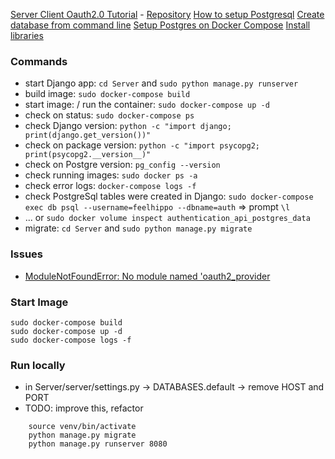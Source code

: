 [Server Client Oauth2.0 Tutorial](https://raphaelyancey.fr/en/2018/05/28/setting-up-django-oauth2-server-client.html)
    - [Repository](https://github.com/raphaelyancey/django-oauth2-example)
[How to setup Postgresql](https://gist.github.com/NickMcSweeney/3444ce99209ee9bd9393ae6ab48599d8)
[Create database from command line](https://stackoverflow.com/a/30642050/10708345)
[Setup Postgres on Docker Compose](https://testdriven.io/blog/dockerizing-django-with-postgres-gunicorn-and-nginx/)
[Install libraries](https://stackoverflow.com/a/75722775/10708345)

### Commands
- start Django app: `cd Server` and `sudo python manage.py runserver`
- build image: `sudo docker-compose build`
- start image: / run the container: `sudo docker-compose up -d`
- check on status: `sudo docker-compose ps`
- check Django version: `python -c "import django; print(django.get_version())"`
- check on package version: `python -c "import psycopg2; print(psycopg2.__version__)"`
- check on Postgre version: `pg_config --version`
- check running images: `sudo docker ps -a`
- check error logs: `docker-compose logs -f`
- check PostgreSql tables were created in Django: `sudo docker-compose exec db psql --username=feelhippo --dbname=auth` => prompt `\l`
- ... or `sudo docker volume inspect authentication_api_postgres_data`
- migrate: `cd Server` and `sudo python manage.py migrate`
### Issues
- [ModuleNotFoundError: No module named 'oauth2_provider](https://github.com/django-oauth/django-oauth-toolkit/issues/811)

### Start Image
```terminaloutput
sudo docker-compose build
sudo docker-compose up -d
sudo docker-compose logs -f
```

### Run locally
- in Server/server/settings.py -> DATABASES.default -> remove HOST and PORT
- TODO: improve this, refactor
```terminaloutput
    source venv/bin/activate
    python manage.py migrate
    python manage.py runserver 8080
```